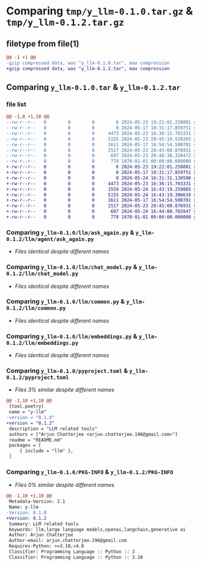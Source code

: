# Comparing `tmp/y_llm-0.1.0.tar.gz` & `tmp/y_llm-0.1.2.tar.gz`

## filetype from file(1)

```diff
@@ -1 +1 @@
-gzip compressed data, was "y_llm-0.1.0.tar", max compression
+gzip compressed data, was "y_llm-0.1.2.tar", max compression
```

## Comparing `y_llm-0.1.0.tar` & `y_llm-0.1.2.tar`

### file list

```diff
@@ -1,8 +1,10 @@
--rw-r--r--   0        0        0        6 2024-05-23 19:22:01.258881 y_llm-0.1.0/README.md
--rw-r--r--   0        0        0        0 2024-05-17 10:31:17.859751 y_llm-0.1.0/llm/__init__.py
--rw-r--r--   0        0        0     4473 2024-05-23 16:36:15.703331 y_llm-0.1.0/llm/ask_again.py
--rw-r--r--   0        0        0     5155 2024-05-23 20:45:10.539203 y_llm-0.1.0/llm/chat_model.py
--rw-r--r--   0        0        0     1611 2024-05-17 16:54:54.500701 y_llm-0.1.0/llm/common.py
--rw-r--r--   0        0        0     2517 2024-05-23 20:45:08.876931 y_llm-0.1.0/llm/embeddings.py
--rw-r--r--   0        0        0      697 2024-05-23 20:48:38.328472 y_llm-0.1.0/pyproject.toml
--rw-r--r--   0        0        0      778 1970-01-01 00:00:00.000000 y_llm-0.1.0/PKG-INFO
+-rw-r--r--   0        0        0        6 2024-05-23 19:22:01.258881 y_llm-0.1.2/README.md
+-rw-r--r--   0        0        0        0 2024-05-17 10:31:17.859751 y_llm-0.1.2/llm/__init__.py
+-rw-r--r--   0        0        0        0 2024-05-24 16:31:31.138590 y_llm-0.1.2/llm/agent/__init__.py
+-rw-r--r--   0        0        0     4473 2024-05-23 16:36:15.703331 y_llm-0.1.2/llm/agent/ask_again.py
+-rw-r--r--   0        0        0     1559 2024-05-24 16:43:19.259865 y_llm-0.1.2/llm/agent/retry.py
+-rw-r--r--   0        0        0     5155 2024-05-24 16:43:19.306639 y_llm-0.1.2/llm/chat_model.py
+-rw-r--r--   0        0        0     1611 2024-05-17 16:54:54.500701 y_llm-0.1.2/llm/common.py
+-rw-r--r--   0        0        0     2517 2024-05-23 20:45:08.876931 y_llm-0.1.2/llm/embeddings.py
+-rw-r--r--   0        0        0      697 2024-05-24 16:44:00.702847 y_llm-0.1.2/pyproject.toml
+-rw-r--r--   0        0        0      778 1970-01-01 00:00:00.000000 y_llm-0.1.2/PKG-INFO
```

### Comparing `y_llm-0.1.0/llm/ask_again.py` & `y_llm-0.1.2/llm/agent/ask_again.py`

 * *Files identical despite different names*

### Comparing `y_llm-0.1.0/llm/chat_model.py` & `y_llm-0.1.2/llm/chat_model.py`

 * *Files identical despite different names*

### Comparing `y_llm-0.1.0/llm/common.py` & `y_llm-0.1.2/llm/common.py`

 * *Files identical despite different names*

### Comparing `y_llm-0.1.0/llm/embeddings.py` & `y_llm-0.1.2/llm/embeddings.py`

 * *Files identical despite different names*

### Comparing `y_llm-0.1.0/pyproject.toml` & `y_llm-0.1.2/pyproject.toml`

 * *Files 3% similar despite different names*

```diff
@@ -1,10 +1,10 @@
 [tool.poetry]
 name = "y-llm"
-version = "0.1.0"
+version = "0.1.2"
 description = "LLM related tools"
 authors = ["Arjun Chatterjee <arjun.chatterjee.196@gmail.com>"]
 readme = "README.md"
 packages = [
     { include = "llm" },
 ]
```

### Comparing `y_llm-0.1.0/PKG-INFO` & `y_llm-0.1.2/PKG-INFO`

 * *Files 0% similar despite different names*

```diff
@@ -1,10 +1,10 @@
 Metadata-Version: 2.1
 Name: y-llm
-Version: 0.1.0
+Version: 0.1.2
 Summary: LLM related tools
 Keywords: llm,large language models,openai,langchain,generative ai
 Author: Arjun Chatterjee
 Author-email: arjun.chatterjee.196@gmail.com
 Requires-Python: >=3.10,<4.0
 Classifier: Programming Language :: Python :: 3
 Classifier: Programming Language :: Python :: 3.10
```

